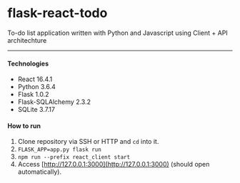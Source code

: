 # flask-react-todo

To-do list application written with Python and Javascript using Client + API architechture

---

#### Technologies
- React 16.4.1
- Python 3.6.4
- Flask 1.0.2
- Flask-SQLAlchemy 2.3.2
- SQLite 3.7.17

#### How to run
1. Clone repository via SSH or HTTP and `cd` into it.
2. `FLASK_APP=app.py flask run`
3. `npm run --prefix react_client start`
4. Access [http://127.0.0.1:3000](http://127.0.0.1:3000) (should open automatically).